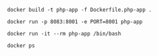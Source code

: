 
```
docker build -t php-app -f Dockerfile.php-app .
```

```
docker run -p 8083:8001 -e PORT=8001 php-app
```

```
docker run -it --rm php-app /bin/bash
```

```
docker ps
```